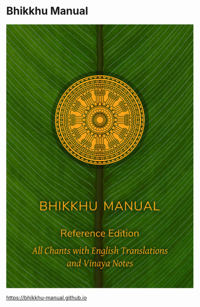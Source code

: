 # Bhikkhu Manual

<div class="titlepage-cover">

![Bhikkhu Manual](./includes/images/reference-desktop-cover.jpg)

</div>

<https://bhikkhu-manual.github.io>

